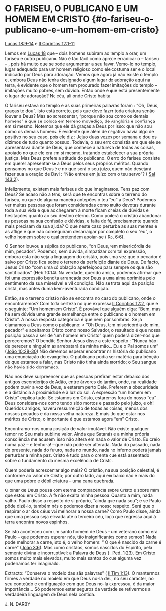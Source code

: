 # O FARISEU, O PUBLICANO E UM HOMEM EM CRISTO {#o-fariseu-o-publicano-e-um-homem-em-cristo}

[Lucas 18:9-14](http://bibliaonline.com.br/acf/lc/18/9-14) e [II Corintios 12:1-11](http://bibliaonline.com.br/acf/2co/12/1-11)

Lemos em [Lucas 18](http://bibliaonline.com.br/acf/lc/18) que – dois homens subiram ao templo a orar, um fariseu e outro publicano. Não é tão fácil como aprece erradicar o – fariseu – , pois há muito que se pode argumentar a seu favor. Vemo-lo no templo, lugar adequado para um homem religioso como ele costuma ser e o local indicado por Deus para adoração. Vemos que agora já não existe o templo e, embora Deus não tenha designado algum lugar de adoração aqui na terra, é evidente que o homem tem procurado fazer imitações do templo – imitações muito pobres, sem dúvida. Então onde é que está presentemente o lugar de adoração? No céu, ali onde Cristo habita.

O fariseu estava no templo e as suas primeiras palavras foram : “Oh, Deus, graças te dou”. Isto está correto, pois que deve fazer toda criatura senão louvar a Deus? Mas ao acrescentar, “porque não sou como os demais homens” é que se coloca em terreno movediço, de vanglória e confiança em si mesmo. Notemos que ele dá graças a Deus por isso: que não sou como os demais homens. É evidente que além de negativo havia algo de positivo no seu caso, pois ele diz : Jejuo duas vezes por semana e dou os dízimos de tudo quanto possuo. Todavia, o seu erro consistia em que ele se apresentava diante de Deus, que conhece a natureza de todas as coisas, apoiado no que ele era em si mesmo, tratando estabelecer a sua própria justiça. Mas Deus prefere a atitude do publicano. O erro do fariseu consiste em querer apresentar-se a Deus pelos seus próprios méritos. Quando pensamos no que Deus é e no que será o seu juízo, quem não desejará fazer sua a oração de Davi : “Não entres em juízo com o teu servo”? ( [Sal 143:2](http://bibliaonline.com.br/acf/sl/143/2)).

Infelizmente, existem mais fariseus do que imaginamos. Tens paz com Deus? Se acaso não a tens, será que te encontras sobre o terreno do fariseu, ou que de alguma maneira antepões o teu ”eu” a Deus? Podemos ver muitas pessoas que foram consideradas como muito devotas durante toda a sua vida e que ao chegarem à morte ficam cheias de dúvidas e hesitações quanto ao seu destino eterno. Como poderá o cristão abandonar as pessoas na sua confusão e dúvidas, e falta de fé, precisamente quando mais precisam da sua ajuda? O que neste caso perturba as suas mentes e as aflige é que não conseguiram desarraigar por completo o seu “eu”, o velho homem sobre o qual pretendem apoiar-se ( [Ro, 6:6](http://bibliaonline.com.br/acf/rm/6/6)).

O Senhor louvou a súplica do publicano, “oh Deus, tem misericórdia de mim, pecador”. Podemos, sem dúvida, simpatizar com tal expressão, embora esta não seja a linguagem do cristão, pois uma vez que o pecador é salvo por Cristo fica sobre o terreno da perfeição diante de Deus. De facto, Jesus Cristo “com uma só oblação aperfeiçoou para sempre os que são santificados” (Heb 10:14). Na verdade, querido amigo, podemos afirmar que foi uma expressão bendita arrancada por Deus a uma alma oprimida pelo sentimento da sua miserável e vil condição. Não se trata aqui da posição cristã, mas antes duma bem-aventurada condição.

Então, se o terreno cristão não se encontra no caso do publicano, onde o encontraremos? Com toda certeza no que expressa [II Coríntios 12:2](http://bibliaonline.com.br/acf/2co/12/2), que é o seguinte: “Um homem em Cristo”. É provável que alguém diga: “Bem, mas há sem dúvida uma grande semelhança entre o publicano e o homem em Cristo”. A nossa resposta categórica é que nem por sombras. Se já clamamos a Deus como o publicano: &lt; “Oh Deus, tem misericórdia de mim, pecador” e aceitamos Cristo como nosso Salvador, o resultado é que nossa posição passa a ser de “um homem em Cristo” quem poderá dizer-nos que pereceremos? O bendito Senhor Jesus disse a este respeito : “Nunca hão-de perecer e ninguém as arrebatará da minha mão... Eu e o Pai somos um” ([João 10:28-30](http://bibliaonline.com.br/acf/jo/10/28-30)) Não devemos esperar encontrar na história do publicano uma enunciação do evangelho. O publicano podia ser matéria para bênção de que estamos a falar, mas Cristo não tinha ainda morrido; o Seu sangue não havia sido derramado.

Não nos deve surpreender que as pessoas prefiram estar debaixo dos antigos esconderijos de Adão, entre árvores do jardim, onde, na realidade podem ouvir a voz de Deus, a estarem perto Dele. Preferem a obscuridade e a distância à proximidade e à luz do sol. A expressão “um homem em Cristo” explica tudo. Se estamos em Cristo, estaremos fora do nosso “eu” . Deus considera-nos como tendo sido mortos e passado pelo juízo, e oh! Queridos amigos, haverá ressurreição de todas as coisas, menos dos nossos pecados e da nossa velha natureza. E mais do que estar nos méritos de Cristo, o importante é que estamos agora “em” Cristo.

Encontramo-nos numa posição de valor imutável. Não existe qualquer temor no Seu mais sublime valor. Ainda que Satanás e a minha própria consciência me acusem, isso não altera em nada o valor de Cristo. Eu creio numa paz – e tenho-a! – que não pode ser alterada. Nada do passado, nada do presente, nada do futuro, nada no mundo, nada no inferno poderá jamais perturbar a minha paz. Cristo é tudo para o crente que está assentado sobre o fundamento da mesma excelência de Cristo.

Quem poderia acrescentar algo mais? O cristão, na sua posição celestial, é conforme ao valor de Cristo; por outro lado, aqui em baixo não é mais do que uma pobre e débil criatura – uma cana quebrada.

O olhar de Deus pousa com eterna complacência sobre Cristo e sobre mim que estou em Cristo. A fé não exalta minha pessoa. Quanto a mim, nada valho. Paulo disse a respeito de si próprio, “ainda que nada sou”; e se Paulo pôde dizê-lo, também nós o podemos dizer a nosso respeito. Será que o respirar o ar dos céus vai melhorar a nossa carne? Como Paulo disse, ainda que uma pessoa seja elevada até o terceiro céu, logo que regressa aqui à terra encontra novos espinhos.

Se isto aconteceu com um santo homem de Deus – um veterano como era Paulo – que podemos esperar nós, tão insignificantes como somos? Nada pode melhorar a carne, isto é, o velho homem: “ O que é nascido da carne é carne” ([João 3:6](http://bibliaonline.com.br/acf/jo/3/6)). Mas como cristãos, somos nascidos do Espírito, pela semente divina e incorruptível: a Palavra de Deus ( [I Ped. 1:23](http://bibliaonline.com.br/acf/1pe/1/23)). Em Cristo somos muito mais elevados, muito mais santos do que alguma vez poderíamos ter imaginado.

Extracto: “Conserva o modelo das sãs palavras” ( [II Tim 1:13](http://bibliaonline.com.br/acf/2tm/1/13)). O mantermos firmes a verdade no modelo em que Deus no-la deu, no seu carácter, no seu conteúdo e configuração com que Deus no-la expressou, é da maior importância... Só poderemos estar seguros da verdade se retivermos a verdadeira linguagem de Deus nela contida.

J. N. DARBY